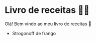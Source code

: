 # Livro de receitas :man_cook: 

Olá! Bem vindo ao meu livro de receitas :wave:

- Strogonoff de frango

